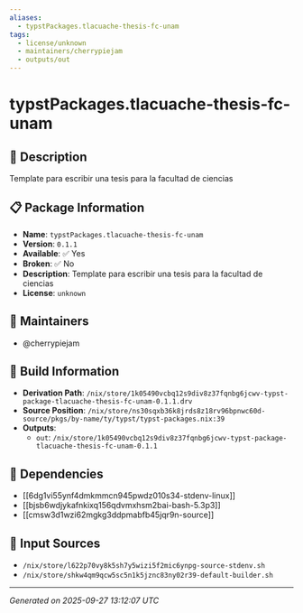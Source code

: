 ```yaml
---
aliases:
  - typstPackages.tlacuache-thesis-fc-unam
tags:
  - license/unknown
  - maintainers/cherrypiejam
  - outputs/out
---
```


# typstPackages.tlacuache-thesis-fc-unam

## 📝 Description

Template para escribir una tesis para la facultad de ciencias

## 📋 Package Information

- **Name**: `typstPackages.tlacuache-thesis-fc-unam`
- **Version**: `0.1.1`
- **Available**: ✅ Yes
- **Broken**: ✅ No
- **Description**: Template para escribir una tesis para la facultad de ciencias
- **License**: `unknown`
## 👥 Maintainers

- @cherrypiejam


## 🔧 Build Information

- **Derivation Path**: `/nix/store/1k05490vcbq12s9div8z37fqnbg6jcwv-typst-package-tlacuache-thesis-fc-unam-0.1.1.drv`
- **Source Position**: `/nix/store/ns30sqxb36k8jrds8z18rv96bpnwc60d-source/pkgs/by-name/ty/typst/typst-packages.nix:39`
- **Outputs**:
  - `out`:  `/nix/store/1k05490vcbq12s9div8z37fqnbg6jcwv-typst-package-tlacuache-thesis-fc-unam-0.1.1`

## 🔗 Dependencies

- [[6dg1vi55ynf4dmkmmcn945pwdz010s34-stdenv-linux]]
- [[bjsb6wdjykafnkixq156qdvmxhsm2bai-bash-5.3p3]]
- [[cmsw3d1wzi62mgkg3ddpmabfb45jqr9n-source]]

## 📁 Input Sources

- `/nix/store/l622p70vy8k5sh7y5wizi5f2mic6ynpg-source-stdenv.sh`
- `/nix/store/shkw4qm9qcw5sc5n1k5jznc83ny02r39-default-builder.sh`

---
*Generated on 2025-09-27 13:12:07 UTC*
